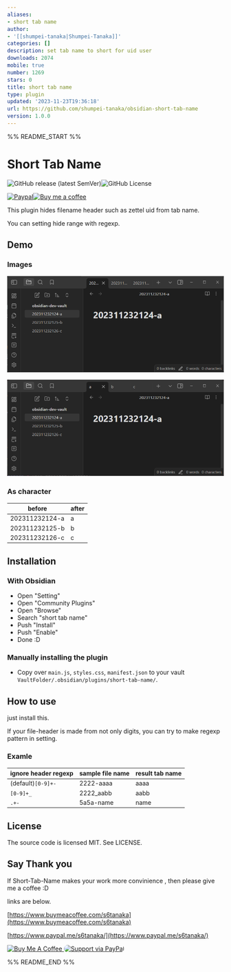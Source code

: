 ```yaml
---
aliases:
- short tab name
author:
- '[[shumpei-tanaka|Shumpei-Tanaka]]'
categories: []
description: set tab name to short for uid user
downloads: 2074
mobile: true
number: 1269
stars: 0
title: short tab name
type: plugin
updated: '2023-11-23T19:36:18'
url: https://github.com/shumpei-tanaka/obsidian-short-tab-name
version: 1.0.0
---
```


%% README_START %%

# Short Tab Name

![GitHub release (latest SemVer)](https://img.shields.io/github/v/release/Shumpei-Tanaka/obsidian-short-tab-name?style=flat-squere&sort=semver)![GitHub License](https://img.shields.io/github/license/Shumpei-Tanaka/obsidian-short-tab-name?flat-squere)

[![Paypal](https://img.shields.io/badge/paypal.me-s6tanaka-white?style=flat-squere&logo=paypal)](https://paypal.me/s6tanaka)[![Buy me a coffee](https://img.shields.io/badge/buy_me_a_coffee-s6tanaka-white?style=flat-squere&logo=buymeacoffee&logocolor=#FFDD00)](https://www.buymeacoffee.com/s6tanaka)

This plugin hides filename header such as zettel uid from tab name.

You can setting hide range with regexp.


## Demo

### Images
![before-image](https://raw.githubusercontent.com/shumpei-tanaka/obsidian-short-tab-name/HEAD/docs/assets/20231121133154-obsidianのタブの表示を短くする--1.png)

![after-image](https://raw.githubusercontent.com/shumpei-tanaka/obsidian-short-tab-name/HEAD/docs/assets/20231121133154-obsidianのタブの表示を短くする--2.png)

### As character

|before|after|
|-|-|
|202311232124-a | a |
|202311232125-b | b |
|202311232126-c | c |

## Installation

### With Obsidian
- Open "Setting"
- Open "Community Plugins"
- Open "Browse"
- Search "short tab name"
- Push "Install"
- Push "Enable"
- Done :D

### Manually installing the plugin

- Copy over `main.js`, `styles.css`, `manifest.json` to your vault `VaultFolder/.obsidian/plugins/short-tab-name/`.


## How to use
just install this.

If your file-header is made from not only digits, 
you can try to make regexp pattern in setting.

### Examle

|ignore header regexp|sample file name| result tab name|
|-|-|-|
|(default)`[0-9]+-`|2222-aaaa|aaaa|
|`[0-9]+_`|2222_aabb|aabb|
|`.+-`|5a5a-name|name|

## License
The source code is licensed MIT.
See LICENSE.

## Say Thank you

If Short-Tab-Name makes your work more convinience ,
then please give me a coffee :D

links are below.

[https://www.buymeacoffee.com/s6tanaka](https://www.buymeacoffee.com/s6tanaka)

[https://www.paypal.me/s6tanaka/](https://www.paypal.me/s6tanaka/)



<a href="https://www.buymeacoffee.com/s6tanaka" target="_blank"><img src="https://cdn.buymeacoffee.com/buttons/v2/lato-red.png" alt="Buy Me A Coffee" style="height: 60px !important;width: 217px !important;" ></a><a href="https://www.paypal.me/s6tanaka/">
  <img alt="Support via PayPal" src="https://cdn.rawgit.com/twolfson/paypal-github-button/1.0.0/dist/button.svg" style="height: 60px  !important;object-fit: cover;border-radius:10px;"/>
</a>





%% README_END %%
